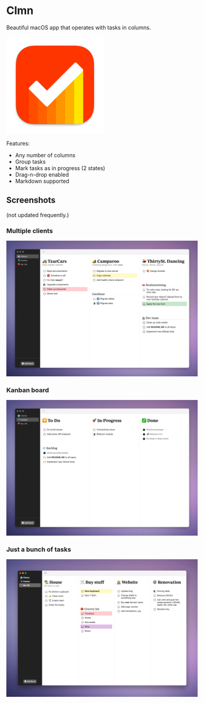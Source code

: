 # Clmn

Beautiful macOS app that operates with tasks in columns.

![](clmn.png)

Features:

+ Any number of columns
+ Group tasks
+ Mark tasks as in progress (2 states)
+ Drag-n-drop enabled
+ Markdown supported

## Screenshots

(not updated frequently.)

### Multiple clients
![](clmn1.png)

### Kanban board
![](clmn2.png)

### Just a bunch of tasks
![](clmn3.png)
